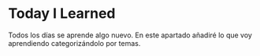 # Today I Learned

Todos los días se aprende algo nuevo. En este apartado añadiré lo que voy aprendiendo categorizándolo por temas.
